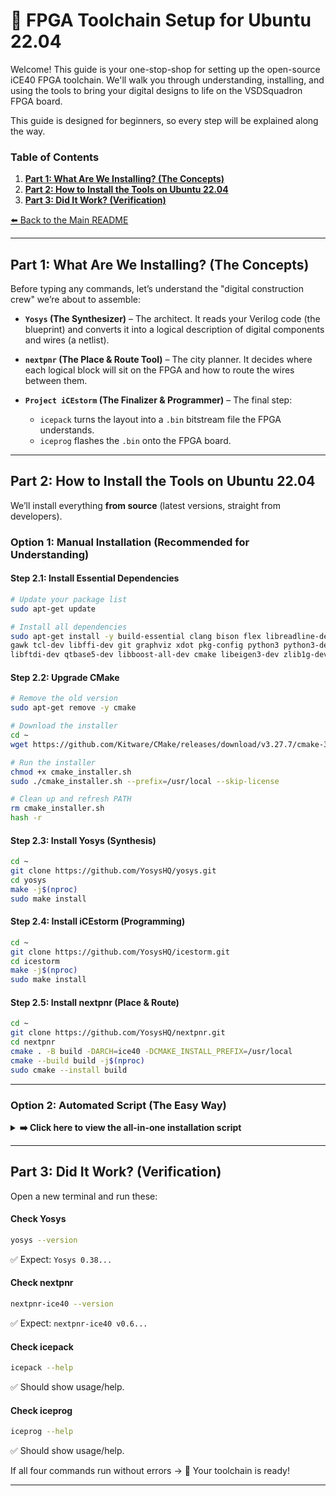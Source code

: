 # 🚀 FPGA Toolchain Setup for Ubuntu 22.04

Welcome! This guide is your one-stop-shop for setting up the open-source iCE40 FPGA toolchain. We'll walk you through understanding, installing, and using the tools to bring your digital designs to life on the VSDSquadron FPGA board.

This guide is designed for beginners, so every step will be explained along the way.

### Table of Contents

1. [**Part 1: What Are We Installing? (The Concepts)**](#part-1-what-are-we-installing-the-concepts)
2. [**Part 2: How to Install the Tools on Ubuntu 22.04**](#part-2-how-to-install-the-tools-on-ubuntu-2204)
3. [**Part 3: Did It Work? (Verification)**](#part-3-did-it-work-verification)

[⬅️ Back to the Main README](README.md)

---

## Part 1: What Are We Installing? (The Concepts)

Before typing any commands, let’s understand the "digital construction crew" we’re about to assemble:

* **`Yosys` (The Synthesizer)** – The architect. It reads your Verilog code (the blueprint) and converts it into a logical description of digital components and wires (a netlist).
* **`nextpnr` (The Place & Route Tool)** – The city planner. It decides where each logical block will sit on the FPGA and how to route the wires between them.
* **`Project iCEstorm` (The Finalizer & Programmer)** – The final step:

  * `icepack` turns the layout into a `.bin` bitstream file the FPGA understands.
  * `iceprog` flashes the `.bin` onto the FPGA board.

---

## Part 2: How to Install the Tools on Ubuntu 22.04

We’ll install everything **from source** (latest versions, straight from developers).

### Option 1: Manual Installation (Recommended for Understanding)

#### **Step 2.1: Install Essential Dependencies**

```bash
# Update your package list
sudo apt-get update

# Install all dependencies
sudo apt-get install -y build-essential clang bison flex libreadline-dev \
gawk tcl-dev libffi-dev git graphviz xdot pkg-config python3 python3-dev \
libftdi-dev qtbase5-dev libboost-all-dev cmake libeigen3-dev zlib1g-dev python-is-python3
```

#### **Step 2.2: Upgrade CMake**

```bash
# Remove the old version
sudo apt-get remove -y cmake

# Download the installer
cd ~
wget https://github.com/Kitware/CMake/releases/download/v3.27.7/cmake-3.27.7-linux-x86_64.sh -O cmake_installer.sh

# Run the installer
chmod +x cmake_installer.sh
sudo ./cmake_installer.sh --prefix=/usr/local --skip-license

# Clean up and refresh PATH
rm cmake_installer.sh
hash -r
```

#### **Step 2.3: Install Yosys (Synthesis)**

```bash
cd ~
git clone https://github.com/YosysHQ/yosys.git
cd yosys
make -j$(nproc)
sudo make install
```

#### **Step 2.4: Install iCEstorm (Programming)**

```bash
cd ~
git clone https://github.com/YosysHQ/icestorm.git
cd icestorm
make -j$(nproc)
sudo make install
```

#### **Step 2.5: Install nextpnr (Place & Route)**

```bash
cd ~
git clone https://github.com/YosysHQ/nextpnr.git
cd nextpnr
cmake . -B build -DARCH=ice40 -DCMAKE_INSTALL_PREFIX=/usr/local
cmake --build build -j$(nproc)
sudo cmake --install build
```

---

### Option 2: Automated Script (The Easy Way)

<details>
<summary><strong>➡️ Click here to view the all-in-one installation script</strong></summary>

```bash
#!/bin/bash
# Automated iCE40 FPGA toolchain installation on Ubuntu 22.04
set -e
echo "--- Starting Automated FPGA Toolchain Installation ---"

echo ">>> [STEP 1/6] Installing dependencies..."
sudo apt-get update
sudo apt-get install -y build-essential clang bison flex libreadline-dev gawk tcl-dev libffi-dev git graphviz xdot pkg-config python3 python3-dev libftdi-dev qtbase5-dev libboost-all-dev cmake libeigen3-dev zlib1g-dev python-is-python3

echo ">>> [STEP 2/6] Upgrading CMake..."
sudo apt-get remove -y cmake
cd ~
wget https://github.com/Kitware/CMake/releases/download/v3.27.7/cmake-3.27.7-linux-x86_64.sh -O cmake_installer.sh
chmod +x cmake_installer.sh
sudo ./cmake_installer.sh --prefix=/usr/local --skip-license
rm cmake_installer.sh
hash -r

echo ">>> [STEP 3/6] Installing Yosys..."
cd ~
git clone https://github.com/YosysHQ/yosys.git
cd yosys
make -j$(nproc)
sudo make install

echo ">>> [STEP 4/6] Installing iCEstorm..."
cd ~
git clone https://github.com/YosysHQ/icestorm.git
cd icestorm
make -j$(nproc)
sudo make install

echo ">>> [STEP 5/6] Installing nextpnr..."
cd ~
git clone https://github.com/YosysHQ/nextpnr.git
cd nextpnr
cmake . -B build -DARCH=ice40 -DCMAKE_INSTALL_PREFIX=/usr/local
cmake --build build -j$(nproc)
sudo cmake --install build

echo ""
echo "--- ✅ FPGA Toolchain Installation Complete! ---"
echo "Proceed to Part 3 to verify the installation."
```

</details>

---

## Part 3: Did It Work? (Verification)

Open a new terminal and run these:

#### **Check Yosys**

```bash
yosys --version
```

✅ Expect: `Yosys 0.38...`

#### **Check nextpnr**

```bash
nextpnr-ice40 --version
```

✅ Expect: `nextpnr-ice40 v0.6...`

#### **Check icepack**

```bash
icepack --help
```

✅ Should show usage/help.

#### **Check iceprog**

```bash
iceprog --help
```

✅ Should show usage/help.

If all four commands run without errors → 🎉 Your toolchain is ready!

---
